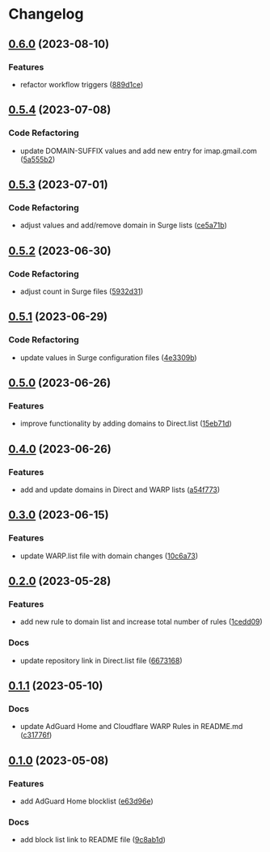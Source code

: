 # Changelog

## [0.6.0](https://github.com/cloverdefa/Rule-Sets/compare/v0.5.4...v0.6.0) (2023-08-10)


### Features

* refactor workflow triggers ([889d1ce](https://github.com/cloverdefa/Rule-Sets/commit/889d1ce360e1834dc322b4e8cb59a736fb8f47f5))

## [0.5.4](https://github.com/cloverdefa/Rule-Sets/compare/v0.5.3...v0.5.4) (2023-07-08)


### Code Refactoring

* update DOMAIN-SUFFIX values and add new entry for imap.gmail.com ([5a555b2](https://github.com/cloverdefa/Rule-Sets/commit/5a555b2383318be54e8df08c6ffbc8c0d84a44f0))

## [0.5.3](https://github.com/cloverdefa/Rule-Sets/compare/v0.5.2...v0.5.3) (2023-07-01)


### Code Refactoring

* adjust values and add/remove domain in Surge lists ([ce5a71b](https://github.com/cloverdefa/Rule-Sets/commit/ce5a71b02065adfdda119dcd50c2d58461c1c469))

## [0.5.2](https://github.com/cloverdefa/Rule-Sets/compare/v0.5.1...v0.5.2) (2023-06-30)


### Code Refactoring

* adjust count in Surge files ([5932d31](https://github.com/cloverdefa/Rule-Sets/commit/5932d316a33604dd4c95a4fd84c08c8f27243cf0))

## [0.5.1](https://github.com/cloverdefa/Rule-Sets/compare/v0.5.0...v0.5.1) (2023-06-29)


### Code Refactoring

* update values in Surge configuration files ([4e3309b](https://github.com/cloverdefa/Rule-Sets/commit/4e3309b7cdb1f26ffc110bf55b4039194ded880e))

## [0.5.0](https://github.com/cloverdefa/Rule-Sets/compare/v0.4.0...v0.5.0) (2023-06-26)


### Features

* improve functionality by adding domains to Direct.list ([15eb71d](https://github.com/cloverdefa/Rule-Sets/commit/15eb71db23051502c159a087468592834d705683))

## [0.4.0](https://github.com/cloverdefa/Rule-Sets/compare/v0.3.0...v0.4.0) (2023-06-26)


### Features

* add and update domains in Direct and WARP lists ([a54f773](https://github.com/cloverdefa/Rule-Sets/commit/a54f773f07bc3192d052a826f82eff904bfe94ed))

## [0.3.0](https://github.com/cloverdefa/Rule-Sets/compare/v0.2.0...v0.3.0) (2023-06-15)


### Features

* update WARP.list file with domain changes ([10c6a73](https://github.com/cloverdefa/Rule-Sets/commit/10c6a73cafb5f2f4f9a8680e4037e8e8b90475ba))

## [0.2.0](https://github.com/cloverdefa/Rule-Sets/compare/v0.1.1...v0.2.0) (2023-05-28)


### Features

* add new rule to domain list and increase total number of rules ([1cedd09](https://github.com/cloverdefa/Rule-Sets/commit/1cedd090464370f0ac914a517dfe255f7b182d59))


### Docs

* update repository link in Direct.list file ([6673168](https://github.com/cloverdefa/Rule-Sets/commit/66731682d348202321f4b828b43b5801bdcff080))

## [0.1.1](https://github.com/cloverdefa/Rule-Sets/compare/v0.1.0...v0.1.1) (2023-05-10)


### Docs

* update AdGuard Home and Cloudflare WARP Rules in README.md ([c31776f](https://github.com/cloverdefa/Rule-Sets/commit/c31776f6a9cfadba0c29549b202f0fd747bccf12))

## [0.1.0](https://github.com/cloverdefa/Rule-Sets/compare/0.0.3...v0.1.0) (2023-05-08)


### Features

* add AdGuard Home blocklist ([e63d96e](https://github.com/cloverdefa/Rule-Sets/commit/e63d96ea91844374b03e9081068eebf1158196ce))


### Docs

* add block list link to README file ([9c8ab1d](https://github.com/cloverdefa/Rule-Sets/commit/9c8ab1d7c0656e5d8187653cd35e31710e32a90b))
